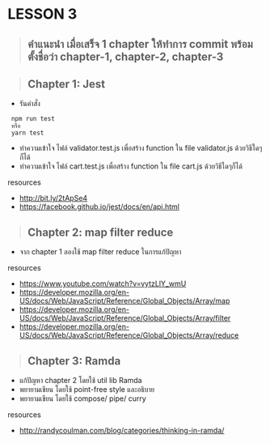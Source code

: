 # LESSON 3

> ## คำแนะนำ เมื่อเสร็จ 1 chapter ให้ทำการ commit พร้อมตั้งชื่อว่า chapter-1, chapter-2, chapter-3

> ## Chapter 1: Jest

- รันคำสั่ง
 ```
  npm run test
  หรือ
  yarn test
 ```

- ทำความเข้าใจ ไฟล์ validator.test.js เพื่อสร้าง function ใน file validator.js ด้วยวิธีใดๆก็ได้
- ทำความเข้าใจ ไฟล์ cart.test.js เพื่อสร้าง function ใน file cart.js ด้วยวิธีใดๆก็ได้

resources
 - http://bit.ly/2tApSe4
 - https://facebook.github.io/jest/docs/en/api.html


> ## Chapter 2: map filter reduce

- จาก chapter 1 ลองใช้ map filter reduce ในการแก้ปัญหา

resources
 - https://www.youtube.com/watch?v=vytzLlY_wmU
 - https://developer.mozilla.org/en-US/docs/Web/JavaScript/Reference/Global_Objects/Array/map
 - https://developer.mozilla.org/en-US/docs/Web/JavaScript/Reference/Global_Objects/Array/filter
 - https://developer.mozilla.org/en-US/docs/Web/JavaScript/Reference/Global_Objects/Array/reduce

> ## Chapter 3: Ramda

- แก้ปัญหา chapter 2 โดยใช้ util lib Ramda
- พยายามเขียน โดยใช้ point-free style และอธิบาย
- พยายามเขียน โดยใช้ compose/ pipe/ curry

resources
- http://randycoulman.com/blog/categories/thinking-in-ramda/
